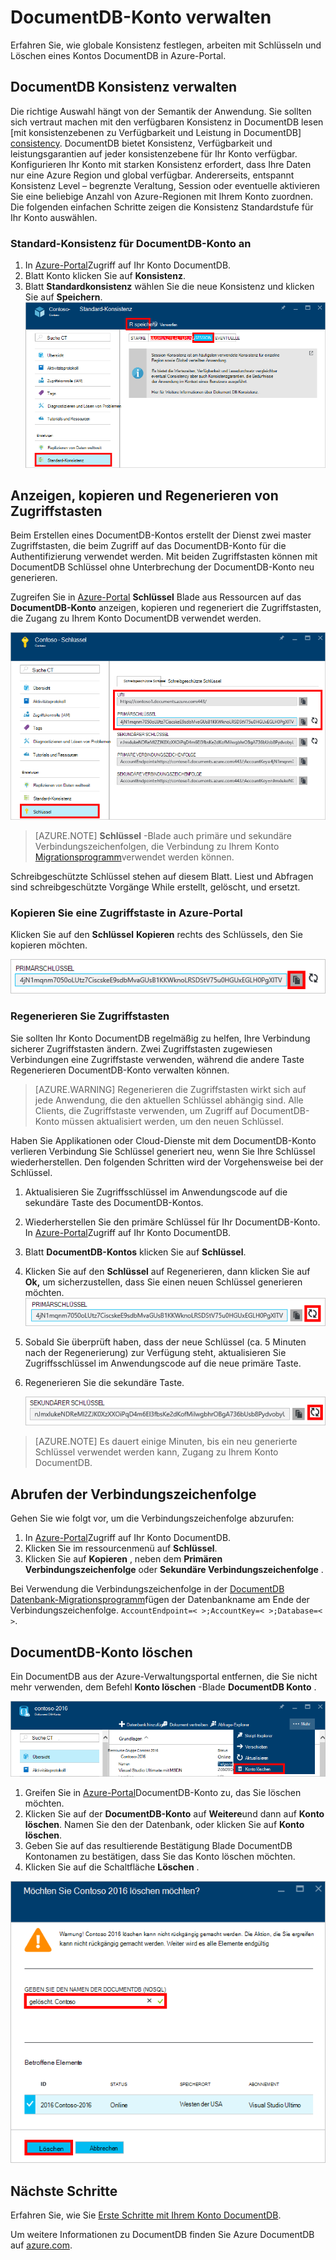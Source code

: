 <properties
    pageTitle="Ein DocumentDB-Konto Portal Azure | Microsoft Azure"
    description="Informationen Sie zur Verwaltung Ihres Kontos DocumentDB Portal Azure. Finden Sie eine Anleitung zur Verwendung von Azure-Portal anzeigen, kopieren, löschen und Konten."
    keywords="Azure-Portal Documentdb, Azure, Microsoft azure"
    services="documentdb"
    documentationCenter=""
    authors="kirillg"
    manager="jhubbard"
    editor="cgronlun"/>

<tags
    ms.service="documentdb"
    ms.workload="data-services"
    ms.tgt_pltfrm="na"
    ms.devlang="na"
    ms.topic="article"
    ms.date="10/14/2016"
    ms.author="kirillg"/>

# <a name="how-to-manage-a-documentdb-account"></a>DocumentDB-Konto verwalten

Erfahren Sie, wie globale Konsistenz festlegen, arbeiten mit Schlüsseln und Löschen eines Kontos DocumentDB in Azure-Portal.

## <a id="consistency"></a>DocumentDB Konsistenz verwalten

Die richtige Auswahl hängt von der Semantik der Anwendung. Sie sollten sich vertraut machen mit den verfügbaren Konsistenz in DocumentDB lesen [mit konsistenzebenen zu Verfügbarkeit und Leistung in DocumentDB] [consistency]. DocumentDB bietet Konsistenz, Verfügbarkeit und leistungsgarantien auf jeder konsistenzebene für Ihr Konto verfügbar. Konfigurieren Ihr Konto mit starken Konsistenz erfordert, dass Ihre Daten nur eine Azure Region und global verfügbar. Andererseits, entspannt Konsistenz Level – begrenzte Veraltung, Session oder eventuelle aktivieren Sie eine beliebige Anzahl von Azure-Regionen mit Ihrem Konto zuordnen. Die folgenden einfachen Schritte zeigen die Konsistenz Standardstufe für Ihr Konto auswählen. 

### <a name="to-specify-the-default-consistency-for-a-documentdb-account"></a>Standard-Konsistenz für DocumentDB-Konto an

1. In [Azure-Portal](https://portal.azure.com/)Zugriff auf Ihr Konto DocumentDB.
2. Blatt Konto klicken Sie auf **Konsistenz**.
3. Blatt **Standardkonsistenz** wählen Sie die neue Konsistenz und klicken Sie auf **Speichern**.
    ![Standardsession Konsistenz][5]

## <a id="keys"></a>Anzeigen, kopieren und Regenerieren von Zugriffstasten
Beim Erstellen eines DocumentDB-Kontos erstellt der Dienst zwei master Zugriffstasten, die beim Zugriff auf das DocumentDB-Konto für die Authentifizierung verwendet werden. Mit beiden Zugriffstasten können mit DocumentDB Schlüssel ohne Unterbrechung der DocumentDB-Konto neu generieren. 

Zugreifen Sie in [Azure-Portal](https://portal.azure.com/) **Schlüssel** Blade aus Ressourcen auf das **DocumentDB-Konto** anzeigen, kopieren und regeneriert die Zugriffstasten, die Zugang zu Ihrem Konto DocumentDB verwendet werden.

![Azure Portal Screenshot Blade-Schlüssel](./media/documentdb-manage-account/keys.png)

> [AZURE.NOTE] **Schlüssel** -Blade auch primäre und sekundäre Verbindungszeichenfolgen, die Verbindung zu Ihrem Konto [Migrationsprogramm](documentdb-import-data.md)verwendet werden können.

Schreibgeschützte Schlüssel stehen auf diesem Blatt. Liest und Abfragen sind schreibgeschützte Vorgänge While erstellt, gelöscht, und ersetzt.

### <a name="copy-an-access-key-in-the-azure-portal"></a>Kopieren Sie eine Zugriffstaste in Azure-Portal

Klicken Sie auf den **Schlüssel** **Kopieren** rechts des Schlüssels, den Sie kopieren möchten.

![Anzeigen und eine Zugriffstaste in Azure-Portal Schlüssel Blade kopieren](./media/documentdb-manage-account/copykeys.png)

### <a name="regenerate-access-keys"></a>Regenerieren Sie Zugriffstasten

Sie sollten Ihr Konto DocumentDB regelmäßig zu helfen, Ihre Verbindung sicherer Zugriffstasten ändern. Zwei Zugriffstasten zugewiesen Verbindungen eine Zugriffstaste verwenden, während die andere Taste Regenerieren DocumentDB-Konto verwalten können.

> [AZURE.WARNING] Regenerieren die Zugriffstasten wirkt sich auf jede Anwendung, die den aktuellen Schlüssel abhängig sind. Alle Clients, die Zugriffstaste verwenden, um Zugriff auf DocumentDB-Konto müssen aktualisiert werden, um den neuen Schlüssel.

Haben Sie Applikationen oder Cloud-Dienste mit dem DocumentDB-Konto verlieren Verbindung Sie Schlüssel generiert neu, wenn Sie Ihre Schlüssel wiederherstellen. Den folgenden Schritten wird der Vorgehensweise bei der Schlüssel.

1. Aktualisieren Sie Zugriffsschlüssel im Anwendungscode auf die sekundäre Taste des DocumentDB-Kontos.
2. Wiederherstellen Sie den primäre Schlüssel für Ihr DocumentDB-Konto. In [Azure-Portal](https://portal.azure.com/)Zugriff auf Ihr Konto DocumentDB.
3. Blatt **DocumentDB-Kontos** klicken Sie auf **Schlüssel**.
4. Klicken Sie auf den **Schlüssel** auf Regenerieren, dann klicken Sie auf **Ok,** um sicherzustellen, dass Sie einen neuen Schlüssel generieren möchten.
    ![Regenerieren Sie Zugriffstasten](./media/documentdb-manage-account/regenerate-keys.png)

5. Sobald Sie überprüft haben, dass der neue Schlüssel (ca. 5 Minuten nach der Regenerierung) zur Verfügung steht, aktualisieren Sie Zugriffsschlüssel im Anwendungscode auf die neue primäre Taste.
6. Regenerieren Sie die sekundäre Taste.

    ![Regenerieren Sie Zugriffstasten](./media/documentdb-manage-account/regenerate-secondary-key.png)


> [AZURE.NOTE] Es dauert einige Minuten, bis ein neu generierte Schlüssel verwendet werden kann, Zugang zu Ihrem Konto DocumentDB.

## <a name="get-the--connection-string"></a>Abrufen der Verbindungszeichenfolge

Gehen Sie wie folgt vor, um die Verbindungszeichenfolge abzurufen: 

1. In [Azure-Portal](https://portal.azure.com)Zugriff auf Ihr Konto DocumentDB.
2. Klicken Sie im ressourcenmenü auf **Schlüssel**.
3. Klicken Sie auf **Kopieren** , neben dem **Primären Verbindungszeichenfolge** oder **Sekundäre Verbindungszeichenfolge** . 

Bei Verwendung die Verbindungszeichenfolge in der [DocumentDB Datenbank-Migrationsprogramm](documentdb-import-data.md)fügen der Datenbankname am Ende der Verbindungszeichenfolge. `AccountEndpoint=< >;AccountKey=< >;Database=< >`.

## <a id="delete"></a>DocumentDB-Konto löschen
Ein DocumentDB aus der Azure-Verwaltungsportal entfernen, die Sie nicht mehr verwenden, dem Befehl **Konto löschen** -Blade **DocumentDB Konto** .

![DocumentDB-Konto in der Azure-Portal löschen](./media/documentdb-manage-account/deleteaccount.png)


1. Greifen Sie in [Azure-Portal](https://portal.azure.com/)DocumentDB-Konto zu, das Sie löschen möchten.
2. Klicken Sie auf der **DocumentDB-Konto** auf **Weitere**und dann auf **Konto löschen**. Namen Sie den der Datenbank, oder klicken Sie auf **Konto löschen**.
3. Geben Sie auf das resultierende Bestätigung Blade DocumentDB Kontonamen zu bestätigen, dass Sie das Konto löschen möchten.
4. Klicken Sie auf die Schaltfläche **Löschen** .

![DocumentDB-Konto in der Azure-Portal löschen](./media/documentdb-manage-account/delete-account-confirm.png)

## <a id="next"></a>Nächste Schritte

Erfahren Sie, wie Sie [Erste Schritte mit Ihrem Konto DocumentDB](http://go.microsoft.com/fwlink/p/?LinkId=402364).

Um weitere Informationen zu DocumentDB finden Sie Azure DocumentDB auf [azure.com](http://go.microsoft.com/fwlink/?LinkID=402319&clcid=0x409).


<!--Image references-->
[1]: ./media/documentdb-manage-account/documentdb_add_region-1.png
[2]: ./media/documentdb-manage-account/documentdb_add_region-2.png
[3]: ./media/documentdb-manage-account/documentdb_change_write_region-1.png
[4]: ./media/documentdb-manage-account/documentdb_change_write_region-2.png
[5]: ./media/documentdb-manage-account/documentdb_change_consistency-1.png
[6]: ./media/documentdb-manage-account/chooseandsaveconsistency.png

<!--Reference style links - using these makes the source content way more readable than using inline links-->
[bcdr]: https://azure.microsoft.com/documentation/articles/best-practices-availability-paired-regions/
[consistency]: https://azure.microsoft.com/documentation/articles/documentdb-consistency-levels/
[azureregions]: https://azure.microsoft.com/en-us/regions/#services
[offers]: https://azure.microsoft.com/en-us/pricing/details/documentdb/

